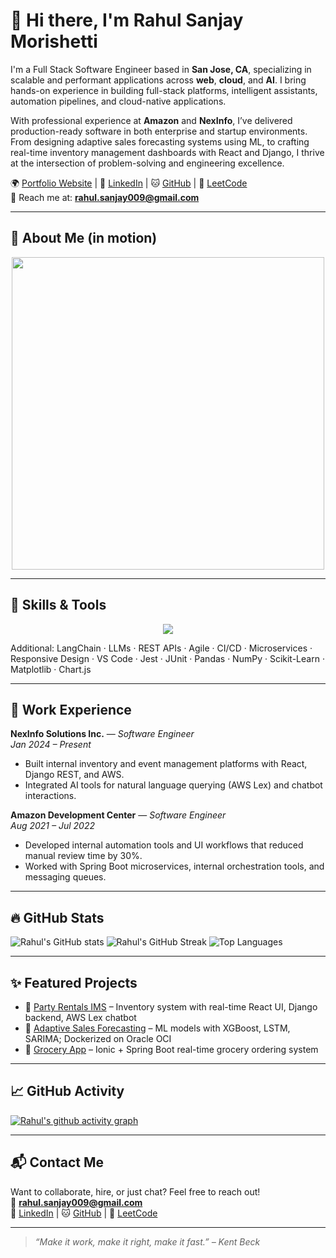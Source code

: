 # 👋 Hi there, I'm Rahul Sanjay Morishetti

I'm a Full Stack Software Engineer based in **San Jose, CA**, specializing in scalable and performant applications across **web**, **cloud**, and **AI**. I bring hands-on experience in building full-stack platforms, intelligent assistants, automation pipelines, and cloud-native applications.

With professional experience at **Amazon** and **NexInfo**, I’ve delivered production-ready software in both enterprise and startup environments. From designing adaptive sales forecasting systems using ML, to crafting real-time inventory management dashboards with React and Django, I thrive at the intersection of problem-solving and engineering excellence.

🌍 [Portfolio Website](https://rahulsanjay009.github.io) | 💼 [LinkedIn](https://www.linkedin.com/in/rahulsanjay009/) | 🐱 [GitHub](https://github.com/rahulsanjay009) | 🧠 [LeetCode](https://leetcode.com/rahulsanjay009)  
📧 Reach me at: **rahul.sanjay009@gmail.com**

---

## 🧠 About Me (in motion)

<p align="center">
  <img src="https://media.giphy.com/media/qgQUggAC3Pfv687qPC/giphy.gif" width="500" />
</p>

---

## 🚀 Skills & Tools

<p align="center">
  <img src="https://skillicons.dev/icons?i=java,python,ts,js,react,nextjs,angular,ionic,tailwind,nodejs,express,spring,django,flask,mysql,postgres,mongodb,redis,docker,kubernetes,aws,jenkins,githubactions,postman,swagger,figma,vite,vercel,nginx,graphql,prisma,linux" />
</p>

Additional: LangChain · LLMs · REST APIs · Agile · CI/CD · Microservices · Responsive Design · VS Code · Jest · JUnit · Pandas · NumPy · Scikit-Learn · Matplotlib · Chart.js

---

## 💼 Work Experience

**NexInfo Solutions Inc.** — *Software Engineer*  
*Jan 2024 – Present*  
- Built internal inventory and event management platforms with React, Django REST, and AWS.
- Integrated AI tools for natural language querying (AWS Lex) and chatbot interactions.

**Amazon Development Center** — *Software Engineer*  
*Aug 2021 – Jul 2022*  
- Developed internal automation tools and UI workflows that reduced manual review time by 30%.
- Worked with Spring Boot microservices, internal orchestration tools, and messaging queues.

---

## 🔥 GitHub Stats

![Rahul's GitHub stats](https://github-readme-stats.vercel.app/api?username=rahulsanjay009&show_icons=true&theme=light&count_private=true) 
![Rahul's GitHub Streak](https://github-readme-streak-stats.herokuapp.com?user=rahulsanjay009&theme=light) 
![Top Languages](https://github-readme-stats.vercel.app/api/top-langs/?username=rahulsanjay009&layout=compact&theme=light)

---

## ✨ Featured Projects

- 🔗 [Party Rentals IMS](https://github.com/rahulsanjay009/partyrentals) – Inventory system with real-time React UI, Django backend, AWS Lex chatbot
- 🔗 [Adaptive Sales Forecasting](https://github.com/rahulsanjay009/adaptive-sales-forecasting) – ML models with XGBoost, LSTM, SARIMA; Dockerized on Oracle OCI
- 🔗 [Grocery App](https://github.com/rahulsanjay009/grocery-app) – Ionic + Spring Boot real-time grocery ordering system

---

## 📈 GitHub Activity

[![Rahul's github activity graph](https://github-readme-activity-graph.cyclic.app/graph?username=rahulsanjay009&theme=light)](https://github.com/ashutosh00710/github-readme-activity-graph)

---

## 📬 Contact Me

Want to collaborate, hire, or just chat? Feel free to reach out!  
📧 **rahul.sanjay009@gmail.com**  
📱 [LinkedIn](https://www.linkedin.com/in/rahulsanjay009/) | 🐱 [GitHub](https://github.com/rahulsanjay009) | 🧠 [LeetCode](https://leetcode.com/rahulsanjay009)

---

> *“Make it work, make it right, make it fast.” – Kent Beck*
